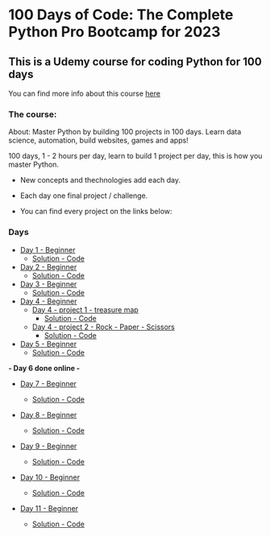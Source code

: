 # 100 Days of Code: The Complete Python Pro Bootcamp for 2023

## This is a Udemy course for coding Python for 100 days
You can find more info about this course [here](https://www.udemy.com/share/103IHM3@y3v-NJ7mo-v3hzYNI1Nsb1ou5eWbgkq_b6zznCAk_Xpwf9sndCbaaARZgrZWS59asA==/)

### The course:

About: Master Python by building 100 projects in 100 days. Learn data science, automation, build websites, games and apps!  
  
100 days, 1 - 2 hours per day, learn to build 1 project per day, this is how you master Python.

* New concepts and thechnologies add each day.

* Each day one final project / challenge.

* You can find every project on the links below:

### Days

* [Day 1 - Beginner](./day_1/instructions.md)
    * [Solution - Code](./day_1/main.py)
* [Day 2 - Beginner](./day_2/instructions.md)
    * [Solution - Code](./day_2/main.py)
* [Day 3 - Beginner](./day_3/instructions.md)
    * [Solution - Code](./day_3/main.py)
* [Day 4 - Beginner](./day_4/)
    * [Day 4 - project 1 - treasure map](./day_4/treasure_map/instructions.md)
        * [Solution - Code](./day_4/treasure_map/main.py)
    * [Day 4 - project 2 - Rock - Paper - Scissors](./day_4/rock_paper_scissors/instructions.md)
        * [Solution - Code](./day_4/rock_paper_scissors/main.py)
* [Day 5 - Beginner](./day_5/instructions.md)
    * [Solution - Code](./day_5/main.py)  

**- Day 6 done online -**
* [Day 7 - Beginner](./day_7/instructions.md)
    * [Solution - Code](./day_7/main.py)

* [Day 8 - Beginner](./day_8/instructions.md)
    * [Solution - Code](./day_8/main.py)

* [Day 9 - Beginner](./day_9/instructions.md)
    * [Solution - Code](./day_9/main.py)

* [Day 10 - Beginner](./day_10/instructions.md)
    * [Solution - Code](./day_10/main.py)

* [Day 11 - Beginner](./day_11/instructions.md)
    * [Solution - Code](./day_11/main.py)